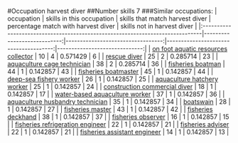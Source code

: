 #Occupation harvest diver
##Number skills 7
###Similar occupations:
| occupation                                                                    |   skills in this occupation |   skills that match harvest diver |   percentage match with harvest diver |   skills not in harvest diver |
|:------------------------------------------------------------------------------|----------------------------:|----------------------------------:|--------------------------------------:|------------------------------:|
| [on foot aquatic resources collector](on_foot_aquatic_resources_collector.md) |                          10 |                                 4 |                              0.571429 |                             6 |
| [rescue diver](rescue_diver.md)                                               |                          25 |                                 2 |                              0.285714 |                            23 |
| [aquaculture cage technician](aquaculture_cage_technician.md)                 |                          38 |                                 2 |                              0.285714 |                            36 |
| [fisheries boatman](fisheries_boatman.md)                                     |                          44 |                                 1 |                              0.142857 |                            43 |
| [fisheries boatmaster](fisheries_boatmaster.md)                               |                          45 |                                 1 |                              0.142857 |                            44 |
| [deep-sea fishery worker](deep-sea_fishery_worker.md)                         |                          26 |                                 1 |                              0.142857 |                            25 |
| [aquaculture hatchery worker](aquaculture_hatchery_worker.md)                 |                          25 |                                 1 |                              0.142857 |                            24 |
| [construction commercial diver](construction_commercial_diver.md)             |                          18 |                                 1 |                              0.142857 |                            17 |
| [water-based aquaculture worker](water-based_aquaculture_worker.md)           |                          37 |                                 1 |                              0.142857 |                            36 |
| [aquaculture husbandry technician](aquaculture_husbandry_technician.md)       |                          35 |                                 1 |                              0.142857 |                            34 |
| [boatswain](boatswain.md)                                                     |                          28 |                                 1 |                              0.142857 |                            27 |
| [fisheries master](fisheries_master.md)                                       |                          43 |                                 1 |                              0.142857 |                            42 |
| [fisheries deckhand](fisheries_deckhand.md)                                   |                          38 |                                 1 |                              0.142857 |                            37 |
| [fisheries observer](fisheries_observer.md)                                   |                          16 |                                 1 |                              0.142857 |                            15 |
| [fisheries refrigeration engineer](fisheries_refrigeration_engineer.md)       |                          22 |                                 1 |                              0.142857 |                            21 |
| [fisheries adviser](fisheries_adviser.md)                                     |                          22 |                                 1 |                              0.142857 |                            21 |
| [fisheries assistant engineer](fisheries_assistant_engineer.md)               |                          14 |                                 1 |                              0.142857 |                            13 |
